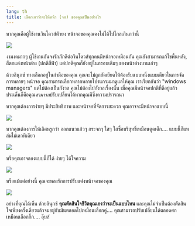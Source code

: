 ```yaml
---
lang: th
title: เลือกเอาว่าจะให้หน้า (จอ) ของคุณเป็นอย่างไร
---
```


หากคุณคือผู้ใช้งานวินโดวส์ตัวยง หน้าจอของคุณคงไม่ได้ไปไกลเกินกว่านี้

<img src="Images/windows_vista.jpg" />

งามงดมากๆ ผู้ใช้งานอันจงรักภักดีต่อวินโดวส์ทุกคนมีหน้าจอเหมือนกัน คุณยังสามารถแก้ไขพื้นหลัง, สีตกแต่งหน้าต่าง (ปกติสีฟ้า) แต่ปกติคุณก็ยังอยู่ในกรอบเดิมๆ ของหน้าต่างบานเก่าๆ

ด้วยลินุกซ์ ทางเลือกอยู่ในกำมือของคุณ คุณจะไม่ถูกยัดเยียดให้ต้องรับแบบหนึ่งแบบเดียวในการจัดการหลายๆ หน้าจอ คุณสามารถเลือกหลากหลายโปรแกรมมาดูแลให้คุณ เราเรียกกันว่า "windows managers" แต่ไม่ต้องเป็นกังวล คุณไม่ต้องไปกังวลเรื่องนั้น เมื่อคุณมีหน้าจอปกติที่ดีอยู่แล้ว ประเด็นก็คือคุณ<i>สามารถ</i>ปรับเปลี่ยนได้หากคุณมีซึ่งความปรารถนา

หากคุณต้องการง่ายๆ มีประสิทธิภาพ และหน้าจอที่จัดการสะดวก คุณอาจจะมีหน้าจอแบบนี้

<img src="Images/ubuntu.jpg"/>

หากคุณต้องการให้เลิศหรูกว่า ออกแนวแก้วๆ กระจกๆ ใสๆ ใสซื่อบริสุทธิ์เหมือนตูดเด็ก.... แบบนี้ก็แหล่มไม่เลวทีเดียว

<img src="Images/kde.png" />

หรือคุณอาจลองแบบนี้ก็ได้ ง่ายๆ ได้ใจความ

<img src="Images/xfce.jpg" />

หรือแม้แต่อย่างนี้ คุณจะหลงรักการปรับแต่งหน้าจอของคุณ

<img src="Images/wm.jpg" />

อย่างที่คุณได้เห็น ด้วยลินุกซ์ <b>คุณตัดสินใจชีวิตคุณเองว่าจะเป็นแบบไหน</b> และคุณไม่จำเป็นต้องตัดสินใจเพียงครั้งเดียวแล้วจมอยู่กับมันตลอดไปเหมือนเลือกคู่.... คุณสามารถปรับเปลี่ยนได้ตลอดศก เหมือนเลือกกิ๊ก.... อุ๊บส์




